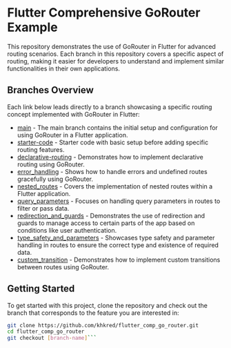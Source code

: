 # Flutter Comprehensive GoRouter Example

This repository demonstrates the use of GoRouter in Flutter for advanced routing scenarios. Each branch in this repository covers a specific aspect of routing, making it easier for developers to understand and implement similar functionalities in their own applications.

## Branches Overview

Each link below leads directly to a branch showcasing a specific routing concept implemented with GoRouter in Flutter:

- [main](https://github.com/khkred/flutter_comp_go_router/tree/main) - The main branch contains the initial setup and configuration for using GoRouter in a Flutter application.
- [starter-code](https://github.com/khkred/flutter_comp_go_router/tree/starter-code) - Starter code with basic setup before adding specific routing features.
- [declarative-routing](https://github.com/khkred/flutter_comp_go_router/tree/declarative-routing) - Demonstrates how to implement declarative routing using GoRouter.
- [error_handling](https://github.com/khkred/flutter_comp_go_router/tree/error_handling) - Shows how to handle errors and undefined routes gracefully using GoRouter.
- [nested_routes](https://github.com/khkred/flutter_comp_go_router/tree/nested_routes) - Covers the implementation of nested routes within a Flutter application.
- [query_parameters](https://github.com/khkred/flutter_comp_go_router/tree/query_parameters) - Focuses on handling query parameters in routes to filter or pass data.
- [redirection_and_guards](https://github.com/khkred/flutter_comp_go_router/tree/redirection_and_guards) - Demonstrates the use of redirection and guards to manage access to certain parts of the app based on conditions like user authentication.
- [type_safety_and_parameters](https://github.com/khkred/flutter_comp_go_router/tree/type_safety_and_parameters) - Showcases type safety and parameter handling in routes to ensure the correct type and existence of required data.
- [custom_transition](https://github.com/khkred/flutter_comp_go_router/tree/custom_transition) - Demonstrates how to implement custom transitions between routes using GoRouter.

## Getting Started

To get started with this project, clone the repository and check out the branch that corresponds to the feature you are interested in:

```bash
git clone https://github.com/khkred/flutter_comp_go_router.git
cd flutter_comp_go_router
git checkout [branch-name]```


